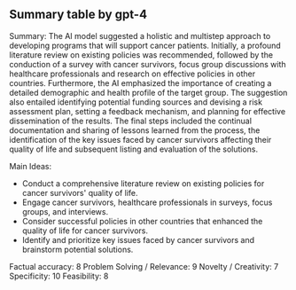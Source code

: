 ## Summary table by gpt-4
Summary: 
The AI model suggested a holistic and multistep approach to developing programs that will support cancer patients. Initially, a profound literature review on existing policies was recommended, followed by the conduction of a survey with cancer survivors, focus group discussions with healthcare professionals and research on effective policies in other countries. Furthermore, the AI emphasized the importance of creating a detailed demographic and health profile of the target group. The suggestion also entailed identifying potential funding sources and devising a risk assessment plan, setting a feedback mechanism, and planning for effective dissemination of the results. The final steps included the continual documentation and sharing of lessons learned from the process, the identification of the key issues faced by cancer survivors affecting their quality of life and subsequent listing and evaluation of the solutions.

Main Ideas: 
- Conduct a comprehensive literature review on existing policies for cancer survivors' quality of life.
- Engage cancer survivors, healthcare professionals in surveys, focus groups, and interviews.
- Consider successful policies in other countries that enhanced the quality of life for cancer survivors.
- Identify and prioritize key issues faced by cancer survivors and brainstorm potential solutions. 

Factual accuracy: 8
Problem Solving / Relevance: 9
Novelty / Creativity: 7
Specificity: 10
Feasibility: 8